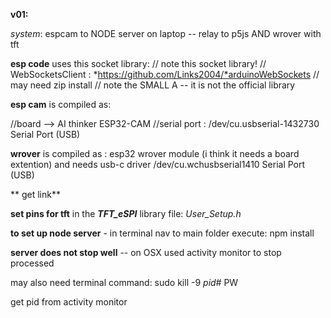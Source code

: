 **v01:**

*system*:  espcam to NODE server on laptop -- relay to p5js AND wrover with tft


**esp code** uses this  socket library:
// note this socket library! 
// WebSocketsClient : *https://github.com/Links2004/*arduinoWebSockets
// may need zip install 
// note the SMALL A -- it is not the official library 


**esp cam** is compiled as:

//board --> AI thinker ESP32-CAM
//serial port : /dev/cu.usbserial-1432730 Serial Port (USB)

**wrover** is compiled as :
esp32 wrover module (i think it needs a board extention)
and needs usb-c driver
/dev/cu.wchusbserial1410 Serial Port (USB)

** get link**

**set pins for tft** in the ***TFT_eSPI***  library 
file:  *User_Setup.h*



**to set up node server** - in terminal nav to main folder execute:
npm install



**server does not stop well** -- on OSX used activity monitor to stop processed

may also need terminal command:
sudo kill -9 *pid#*
PW

get pid from activity monitor
 
